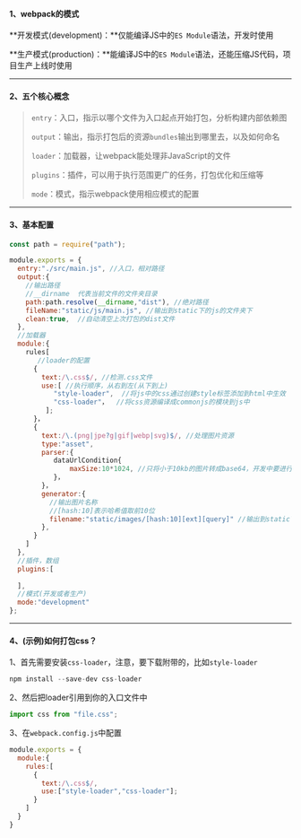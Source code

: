 #### 1、webpack的模式

**开发模式(development)：**仅能编译JS中的`ES Module`语法，开发时使用

**生产模式(production)：**能编译JS中的`ES Module`语法，还能压缩JS代码，项目生产上线时使用

------

#### 2、五个核心概念

> `entry`：入口，指示以哪个文件为入口起点开始打包，分析构建内部依赖图
>
> `output`：输出，指示打包后的资源`bundles`输出到哪里去，以及如何命名
>
> `loader`：加载器，让webpack能处理非JavaScript的文件
>
> `plugins`：插件，可以用于执行范围更广的任务，打包优化和压缩等
>
> `mode`：模式，指示webpack使用相应模式的配置

------

#### 3、基本配置

```js
const path = require("path");

module.exports = {
  entry:"./src/main.js", //入口，相对路径
  output:{
    //输出路径
    //__dirname  代表当前文件的文件夹目录
    path:path.resolve(__dirname,"dist"), //绝对路径
    fileName:"static/js/main.js", //输出到static下的js的文件夹下
    clean:true,  //自动清空上次打包的dist文件
  },
  //加载器
  module:{
    rules[
       //loader的配置
      {
        text:/\.css$/, //检测.css文件
        use:[ //执行顺序，从右到左(从下到上)
           "style-loader",  //将js中的css通过创建style标签添加到html中生效
           "css-loader"，  //将css资源编译成commonjs的模块到js中
         ];
      }，
      {
        text:/\.(png|jpe?g|gif|webp|svg)$/, //处理图片资源
        type:"asset",
        parser:{
           dataUrlCondition{
               maxSize:10*1024, //只将小于10kb的图片转成base64，开发中要进行配置优化
           }，
        }，
        generator:{
          //输出图片名称
          //[hash:10]表示哈希值取前10位 
          filename:"static/images/[hash:10][ext][query]" //输出到static下images的文件夹下
        },
      }
    ]
  },
  //插件，数组
  plugins:[
     
  ],
  //模式(开发或者生产)
  mode:"development" 
};
```

------

#### 4、(示例)如何打包css？

1、首先需要安装`css-loader`，注意，要下载附带的，比如`style-loader`

```java
npm install --save-dev css-loader
```

2、然后把loader引用到你的入口文件中

```js
import css from "file.css";
```

3、在`webpack.config.js`中配置

```js
module.exports = {
  module:{
    rules:[
      {
        text:/\.css$/,
        use:["style-loader","css-loader"];
      }
    ]
  }
}
```

